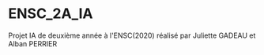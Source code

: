 # ENSC_2A_IA
Projet IA de deuxième année à l'ENSC(2020) réalisé par Juliette GADEAU et Alban PERRIER

